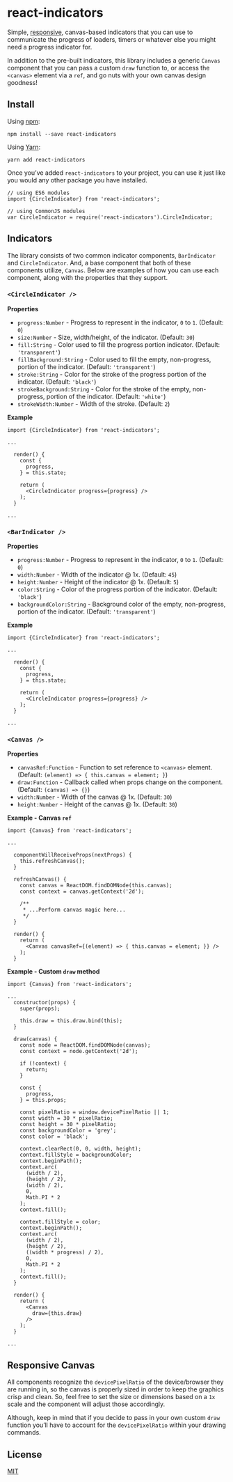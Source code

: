 # react-indicators

Simple, [responsive](#responsive-canvas), canvas-based indicators that
you can use to communicate the progress of loaders, timers or whatever else you
might need a progress indicator for.

In addition to the pre-built indicators, this library includes a generic `Canvas`
component that you can pass a custom `draw` function to, or access the `<canvas>`
element via a `ref`, and go nuts with your own canvas design goodness!

## Install

Using [npm](https://npmjs.com/package/react-indicators):
```
npm install --save react-indicators
```

Using [Yarn](https://yarn.fyi/react-indicators):
```
yarn add react-indicators
```

Once you’ve added `react-indicators` to your project, you can use it just like you
would any other package you have installed.

```
// using ES6 modules
import {CircleIndicator} from 'react-indicators';

// using CommonJS modules
var CircleIndicator = require('react-indicators').CircleIndicator;
```

## Indicators

The library consists of two common indicator components, `BarIndicator` and `CircleIndicator`.
And, a base component that both of these components utilize, `Canvas`. Below are
examples of how you can use each component, along with the properties that they
support.

### `<CircleIndicator />`

**Properties**

* `progress:Number` - Progress to represent in the indicator, `0` to `1`. (Default: `0`)
* `size:Number` - Size, width/height, of the indicator. (Default: `30`)
* `fill:String` - Color used to fill the progress portion indicator. (Default: `'transparent'`)
* `fillBackground:String` - Color used to fill the empty, non-progress, portion of the indicator. (Default: `'transparent'`)
* `stroke:String` - Color for the stroke of the progress portion of the indicator. (Default: `'black'`)
* `strokeBackground:String` - Color for the stroke of the empty, non-progress, portion of the indicator. (Default: `'white'`)
* `strokeWidth:Number` - Width of the stroke. (Default: `2`)

**Example**

```
import {CircleIndicator} from 'react-indicators';

...

  render() {
    const {
      progress,
    } = this.state;

    return (
      <CircleIndicator progress={progress} />
    );
  }

...

```

### `<BarIndicator />`

**Properties**

* `progress:Number` - Progress to represent in the indicator, `0` to `1`. (Default: `0`)
* `width:Number` - Width of the indicator @ 1x. (Default: `45`)
* `height:Number` - Height of the indicator @ 1x. (Default: `5`)
* `color:String` - Color of the progress portion of the indicator. (Default: `'black'`)
* `backgroundColor:String` - Background color of the empty, non-progress, portion of the indicator. (Default: `'transparent'`)

**Example**

```
import {CircleIndicator} from 'react-indicators';

...

  render() {
    const {
      progress,
    } = this.state;

    return (
      <CircleIndicator progress={progress} />
    );
  }

...

```

### `<Canvas />`

**Properties**

* `canvasRef:Function` - Function to set reference to `<canvas>` element. (Default: `(element) => { this.canvas = element; }`)
* `draw:Function` - Callback called when props change on the component. (Default: `(canvas) => {}`)
* `width:Number` - Width of the canvas @ 1x. (Default: `30`)
* `height:Number` - Height of the canvas @ 1x. (Default: `30`)

**Example - Canvas `ref`**

```
import {Canvas} from 'react-indicators';

...

  componentWillReceiveProps(nextProps) {
    this.refreshCanvas();
  }

  refreshCanvas() {
    const canvas = ReactDOM.findDOMNode(this.canvas);
    const context = canvas.getContext('2d');

    /**
     * ...Perform canvas magic here...
     */
  }

  render() {
    return (
      <Canvas canvasRef={(element) => { this.canvas = element; }} />
    );
  }

```

**Example - Custom `draw` method**

```
import {Canvas} from 'react-indicators';

...
  constructor(props) {
    super(props);

    this.draw = this.draw.bind(this);
  }

  draw(canvas) {
    const node = ReactDOM.findDOMNode(canvas);
    const context = node.getContext('2d');

    if (!context) {
      return;
    }

    const {
      progress,
    } = this.props;

    const pixelRatio = window.devicePixelRatio || 1;
    const width = 30 * pixelRatio;
    const height = 30 * pixelRatio;
    const backgroundColor = 'grey';
    const color = 'black';

    context.clearRect(0, 0, width, height);
    context.fillStyle = backgroundColor;
    context.beginPath();
    context.arc(
      (width / 2),
      (height / 2),
      (width / 2),
      0,
      Math.PI * 2
    );
    context.fill();

    context.fillStyle = color;
    context.beginPath();
    context.arc(
      (width / 2),
      (height / 2),
      ((width * progress) / 2),
      0,
      Math.PI * 2
    );
    context.fill();
  }

  render() {
    return (
      <Canvas
        draw={this.draw}
      />
    );
  }

...

```

## Responsive Canvas

All components recognize the `devicePixelRatio` of the device/browser they are running
in, so the canvas is properly sized in order to keep the graphics crisp and clean.
So, feel free to set the size or dimensions based on a `1x` scale and the component
will adjust those accordingly.

Although, keep in mind that if you decide to pass in your own custom `draw` function
you’ll have to account for the `devicePixelRatio` within your drawing commands.

## License

[MIT](LICENSE)
